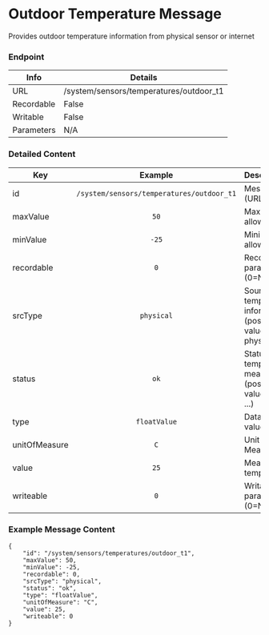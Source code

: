 # Outdoor Temperature Message

Provides outdoor temperature information from physical sensor or internet

### Endpoint

| Info  | Details |
| ------------- | ------------- |
| URL   | /system/sensors/temperatures/outdoor_t1   |
| Recordable   | False   |
| Writable   | False   |
| Parameters  | N/A |

### Detailed Content

|  Key  | Example | Description |
| ------------- | :------: | :------------------------------ |
|  id | `/system/sensors/temperatures/outdoor_t1` | Message ID (URL) |
|  maxValue | `50` | Maximum allowed value |
|  minValue | `-25` | Minimum allowed value |
|  recordable | `0` | Recordable parameter (0=No) |
|  srcType | `physical` | Source of the temperature information (possible values: physical, ...) |
|  status | `ok` | Status of the temperature measurement (possible values: ok, ...) |
|  type | `floatValue` | Data type of value |
|  unitOfMeasure | `C` | Unit of Measure |
|  value | `25` | Measured temperature |
|  writeable | `0` | Writable parameter (0=No) |



### Example Message Content
```
{
    "id": "/system/sensors/temperatures/outdoor_t1",
    "maxValue": 50,
    "minValue": -25,
    "recordable": 0,
    "srcType": "physical",
    "status": "ok",
    "type": "floatValue",
    "unitOfMeasure": "C",
    "value": 25,
    "writeable": 0
}
```
